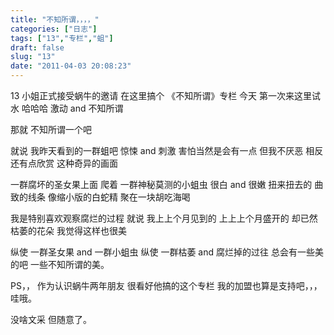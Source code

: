 ```yaml
---
title: "不知所谓，，，，"
categories: ["日志"]
tags: ["13","专栏","蛆"]
draft: false
slug: "13"
date: "2011-04-03 20:08:23"
---
```


13 小姐正式接受蜗牛的邀请
在这里搞个
《不知所谓》专栏
今天
第一次来这里试水
哈哈哈
激动 and 不知所谓

那就
不知所谓一个吧

就说
我昨天看到的一群蛆吧
惊悚 and 刺激
害怕当然是会有一点
但我不厌恶
相反还有点欣赏
这种奇异的画面

一群腐坏的圣女果上面
爬着
一群神秘莫测的小蛆虫
很白 and 很嫩
扭来扭去的
曲致的线条
像缩小版的白蛇精
聚在一块胡吃海喝

我是特别喜欢观察腐烂的过程
就说
我上上个月见到的
上上上个月盛开的
却已然枯萎的花朵
我觉得这样也很美

纵使
一群圣女果 and 一群小蛆虫
纵使
一群枯萎 and 腐烂掉的过往
总会有一些美的吧
一些不知所谓的美。

PS，，
作为认识蜗牛两年朋友
很看好他搞的这个专栏
我的加盟也算是支持吧，，，哇哦。

没啥文采
但随意了。


